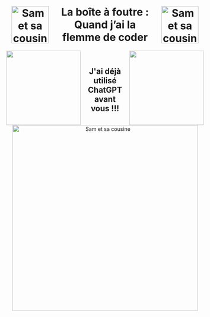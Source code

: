<h1 align="center" style="display: flex; justify-content: center; align-items: center;">
    <img src="https://i.pinimg.com/originals/43/c2/67/43c267e52522227083f5d46042106a4c.gif" alt="Sam et sa cousine" style="width: 100px; height: 100px; margin-right: 20px;">
    <div>
      La boîte à foutre : <br>
      Quand j’ai la flemme de coder
    </div>
    <img src="https://i.pinimg.com/originals/22/68/ad/2268ad9881b97a5b46c4660265953d9e.gif" alt="Sam et sa cousine" style="width: 100px; height: 100px; margin-left: 20px;">
</h1>

<div style="display: flex; justify-content: center; align-items: center; text-align: center;">
    <div style="margin-right: 20px;">
        <img src="https://i.pinimg.com/originals/22/68/ad/2268ad9881b97a5b46c4660265953d9e.gif" width="200" />
    </div>
    <div>
        <h2>J'ai déjà utilisé ChatGPT avant vous !!!</h2>
    </div>
    <div style="margin-left: 20px;">
        <img src="https://i.pinimg.com/originals/43/c2/67/43c267e52522227083f5d46042106a4c.gif" width="200" />
    </div>
</div>


<div align="center">
  <img src="https://i.pinimg.com/736x/7c/9e/3a/7c9e3a63c855081eb56af18c576d1973.jpg" alt="Sam et sa cousine" style="width:500px; height:500px;"
</div>